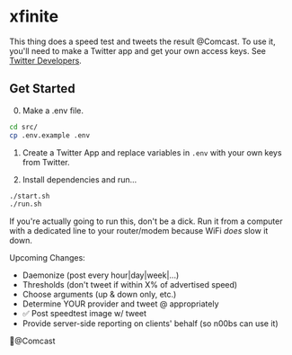 # xfinite

This thing does a speed test and tweets the result @Comcast. To use it, you'll need to make a Twitter app and get your own access keys. See [Twitter Developers](https://developer.twitter.com/en/docs/basics/apps/overview.html).

## Get Started

0. Make a .env file.
```sh
cd src/
cp .env.example .env
```

1. Create a Twitter App and replace variables in `.env` with your own keys from Twitter.

2. Install dependencies and run...
```sh
./start.sh
./run.sh
```

If you're actually going to run this, don't be a dick. Run it from a computer with a dedicated line to your router/modem because WiFi *does* slow it down.

Upcoming Changes:

* Daemonize (post every hour|day|week|...)
* Thresholds (don't tweet if within X% of advertised speed)
* Choose arguments (up & down only, etc.)
* Determine YOUR provider and tweet @ appropriately
* ✅ Post speedtest image w/ tweet
* Provide server-side reporting on clients' behalf (so n00bs can use it)

🖕@Comcast
